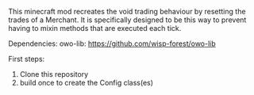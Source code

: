 
This minecraft mod recreates the void trading behaviour by resetting the trades of a Merchant.
It is specifically designed to be this way to prevent having to mixin methods that are executed each tick.

Dependencies:
owo-lib: https://github.com/wisp-forest/owo-lib

First steps:

1. Clone this repository
2. build once to create the Config class(es)
